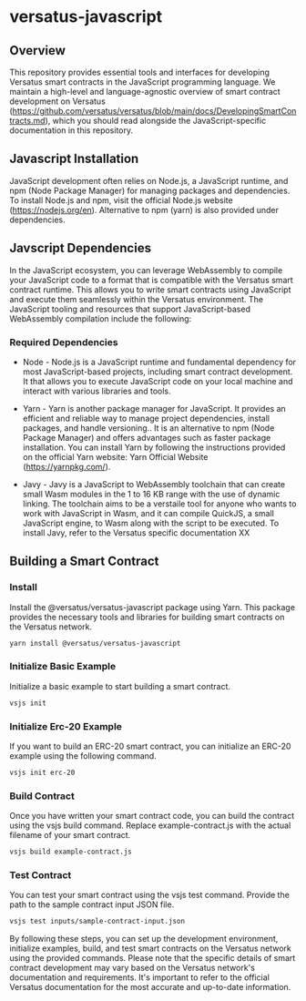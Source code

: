 # versatus-javascript
## Overview
This repository provides essential tools and interfaces for developing Versatus smart contracts in the JavaScript programming language. We maintain a high-level and language-agnostic overview of smart contract development on Versatus (https://github.com/versatus/versatus/blob/main/docs/DevelopingSmartContracts.md), which you should read alongside the JavaScript-specific documentation in this repository.

## Javascript Installation
JavaScript development often relies on Node.js, a JavaScript runtime, and npm (Node Package Manager) for managing packages and dependencies. To install Node.js and npm, visit the official Node.js website (https://nodejs.org/en). Alternative to npm (yarn) is also provided under dependencies.

## Javscript Dependencies
In the JavaScript ecosystem, you can leverage WebAssembly to compile your JavaScript code to a format that is compatible with the Versatus smart contract runtime. This allows you to write smart contracts using JavaScript and execute them seamlessly within the Versatus environment. The JavaScript tooling and resources that support JavaScript-based WebAssembly compilation include the following:

### Required Dependencies 
* Node -
Node.js is a JavaScript runtime and fundamental dependency for most JavaScript-based projects, including smart contract development. It that allows you to execute  JavaScript code on your local machine and interact with various libraries and tools.

* Yarn - 
Yarn is another package manager for JavaScript. It provides an efficient and reliable way to manage project dependencies, install packages, and handle versioning.. It is an alternative to npm (Node Package Manager) and offers advantages such as faster package installation. You can install Yarn by following the instructions provided on the official Yarn website: Yarn Official Website (https://yarnpkg.com/).

* Javy - 
Javy is a JavaScript to WebAssembly toolchain that can create small Wasm modules in the 1 to 16 KB range with the use of dynamic linking. The toolchain aims to be a verstaile tool for anyone who wants to work with JavaScript in Wasm, and it can compile QuickJS, a small JavaScript engine, to Wasm along with the script to be executed. To install Javy, refer to the Versatus specific documentation XX

## Building a Smart Contract

### Install
Install the @versatus/versatus-javascript package using Yarn. This package provides the necessary tools and libraries for building smart contracts on the Versatus network.
```bash
yarn install @versatus/versatus-javascript
```

### Initialize Basic Example
Initialize a basic example to start building a smart contract.
```bash
vsjs init
```

### Initialize Erc-20 Example
If you want to build an ERC-20 smart contract, you can initialize an ERC-20 example using the following command.
```bash
vsjs init erc-20
```

### Build Contract
Once you have written your smart contract code, you can build the contract using the vsjs build command. Replace example-contract.js with the actual filename of your smart contract.
```bash
vsjs build example-contract.js
```

### Test Contract
You can test your smart contract using the vsjs test command. Provide the path to the sample contract input JSON file.
```bash
vsjs test inputs/sample-contract-input.json
```
By following these steps, you can set up the development environment, initialize examples, build, and test smart contracts on the Versatus network using the provided commands.
Please note that the specific details of smart contract development may vary based on the Versatus network's documentation and requirements. It's important to refer to the official Versatus documentation for the most accurate and up-to-date information.
